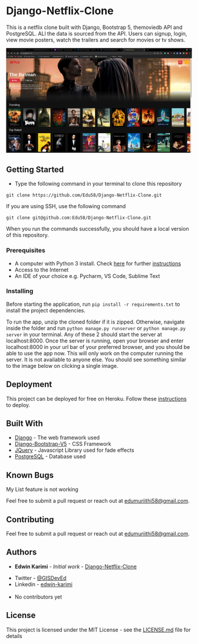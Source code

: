 # Django-Netflix-Clone
This is a netflix clone built with Django, Bootstrap 5, themoviedb API and PostgreSQL. ALl the data is sourced from the API. Users can signup, login, view movie posters, watch the trailers and search for movies or tv shows.


![Home](static/images/netflix_screenshot.png)

## Getting Started

- Type the following command in your terminal to clone this repository

```
git clone https://github.com/Edu58/Django-Netflix-Clone.git
```

If you are using SSH, use the following command

```
git clone git@github.com:Edu58/Django-Netflix-Clone.git
```

When you run the commands successfully, you should have a local version of this repository.

### Prerequisites

- A computer with Python 3 install. Check [here](https://realpython.com/installing-python/) for
  further [instructions](https://realpython.com/installing-python/)
- Access to the Internet
- An IDE of your choice e.g. Pycharm, VS Code, Sublime Text

### Installing

Before starting the application, run ```pip install -r requirements.txt``` to install the project dependencies.

To run the app, unzip the cloned folder if it is zipped. Otherwise, navigate inside the folder and
run ```python manage.py runserver``` or ```python manage.py server``` in your terminal. Any of these 2 should start the
server at
localhost:8000. Once the server is running, open your browser and enter localhost:8000 in your url bar of your
preferred browser, and you should be able to use the app now. This will only work on the computer running the server. It
is not available to anyone else. You should see something similar to the image below on clicking a single image.

## Deployment

This project can be deployed for free on Heroku. Follow
these [instructions](https://realpython.com/django-hosting-on-heroku/) to deploy.

## Built With

* [Django](https://www.djangoproject.com/) - The web framework used
* [Django-Bootstrap-V5](https://pypi.org/project/django-bootstrap-v5/) - CSS Framework
* [JQuery](https://jquery.com/) - Javascript Library used for fade effects
* [PostgreSQL](https://www.postgresql.org/) - Database used

## Known Bugs
My List feature is not working

Feel free to submit a pull request or reach out at edumuriithi58@gmail.com.

## Contributing

Feel free to submit a pull request or reach out at edumuriithi58@gmail.com.

## Authors

* **Edwin Karimi** - *Initial work* - [Django-Netflix-Clone](https://github.com/Edu58/Django-Netflix-Clone)

- Twitter - [@GISDevEd](https://twitter.com/GISDevEd)
- Linkedin - [edwin-karimi](https://www.linkedin.com/in/edwin-karimi/)
  <br>
  <br>
- No contributors yet

## License

This project is licensed under the MIT License - see the [LICENSE.md](LICENSE) file for details




